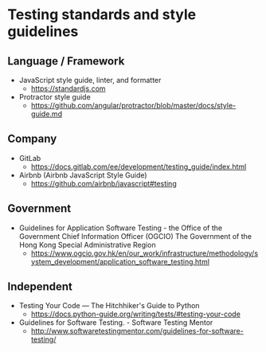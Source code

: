 # Testing standards and style guidelines

## Language / Framework
- JavaScript style guide, linter, and formatter
  - <https://standardjs.com>
- Protractor style guide
  - <https://github.com/angular/protractor/blob/master/docs/style-guide.md>

## Company
- GitLab
  - <https://docs.gitlab.com/ee/development/testing_guide/index.html>
- Airbnb (Airbnb JavaScript Style Guide)
  - <https://github.com/airbnb/javascript#testing>

## Government
- Guidelines for Application Software Testing - the Office of the Government Chief Information Officer (OGCIO) The Government of the Hong Kong Special Administrative Region
  - <https://www.ogcio.gov.hk/en/our_work/infrastructure/methodology/system_development/application_software_testing.html>

## Independent
- Testing Your Code — The Hitchhiker's Guide to Python
  - <https://docs.python-guide.org/writing/tests/#testing-your-code>
- Guidelines for Software Testing. - Software Testing Mentor
  - http://www.softwaretestingmentor.com/guidelines-for-software-testing/
